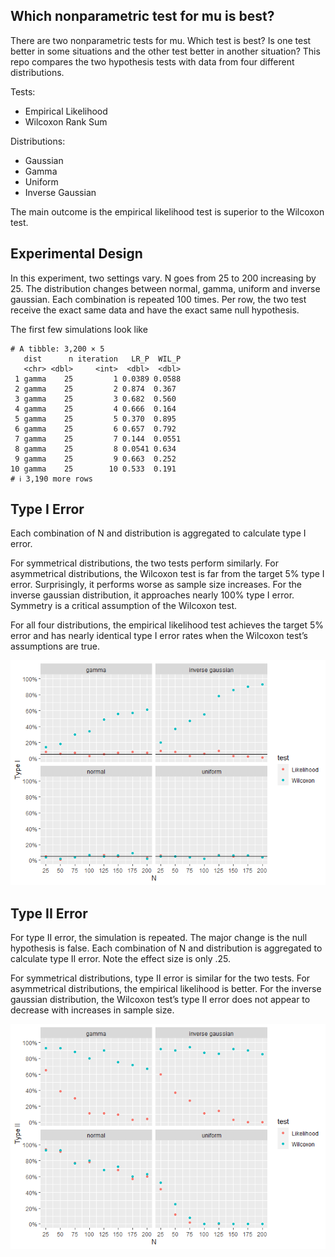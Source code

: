 
## Which nonparametric test for mu is best?

There are two nonparametric tests for mu. Which test is best? Is one
test better in some situations and the other test better in another
situation? This repo compares the two hypothesis tests with data from
four different distributions.

Tests:

- Empirical Likelihood
- Wilcoxon Rank Sum

Distributions:

- Gaussian
- Gamma
- Uniform
- Inverse Gaussian

The main outcome is the empirical likelihood test is superior to the
Wilcoxon test.

## Experimental Design

In this experiment, two settings vary. N goes from 25 to 200 increasing
by 25. The distribution changes between normal, gamma, uniform and
inverse gaussian. Each combination is repeated 100 times. Per row, the
two test receive the exact same data and have the exact same null
hypothesis.

The first few simulations look like

    # A tibble: 3,200 × 5
       dist      n iteration   LR_P  WIL_P
       <chr> <dbl>     <int>  <dbl>  <dbl>
     1 gamma    25         1 0.0389 0.0588
     2 gamma    25         2 0.874  0.367 
     3 gamma    25         3 0.682  0.560 
     4 gamma    25         4 0.666  0.164 
     5 gamma    25         5 0.370  0.895 
     6 gamma    25         6 0.657  0.792 
     7 gamma    25         7 0.144  0.0551
     8 gamma    25         8 0.0541 0.634 
     9 gamma    25         9 0.663  0.252 
    10 gamma    25        10 0.533  0.191 
    # ℹ 3,190 more rows

## Type I Error

Each combination of N and distribution is aggregated to calculate type I
error.

For symmetrical distributions, the two tests perform similarly. For
asymmetrical distributions, the Wilcoxon test is far from the target 5%
type I error. Surprisingly, it performs worse as sample size increases.
For the inverse gaussian distribution, it approaches nearly 100% type I
error. Symmetry is a critical assumption of the Wilcoxon test.

For all four distributions, the empirical likelihood test achieves the
target 5% error and has nearly identical type I error rates when the
Wilcoxon test’s assumptions are true.

![](README_files/figure-commonmark/unnamed-chunk-3-1.png)

## Type II Error

For type II error, the simulation is repeated. The major change is the
null hypothesis is false. Each combination of N and distribution is
aggregated to calculate type II error. Note the effect size is only .25.

For symmetrical distributions, type II error is similar for the two
tests. For asymmetrical distributions, the empirical likelihood is
better. For the inverse gaussian distribution, the Wilcoxon test’s type
II error does not appear to decrease with increases in sample size.

![](README_files/figure-commonmark/unnamed-chunk-4-1.png)
